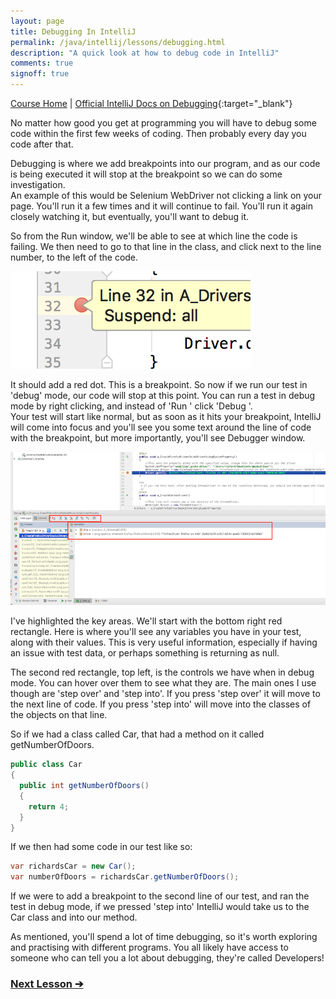 ```yaml
---
layout: page
title: Debugging In IntelliJ
permalink: /java/intellij/lessons/debugging.html
description: "A quick look at how to debug code in IntelliJ"
comments: true
signoff: true
---
```

[Course Home](../../course) \| [Official IntelliJ Docs on Debugging](https://www.jetbrains.com/help/idea/debugging.html?search=debug){:target="_blank"}


No matter how good you get at programming you will have to debug some code within the first few weeks of coding. Then probably every day you code after that.

Debugging is where we add breakpoints into our program, and as our code is being executed it will stop at the breakpoint so we can do some investigation.  
An example of this would be Selenium WebDriver not clicking a link on your page. You'll run it a few times and it will continue to fail. You'll run it again closely watching it, but eventually, you'll want to debug it.

So from the Run window, we'll be able to see at which line the code is failing. We then need to go to that line in the class, and click next to the line number, to the left of the code.

![Breakpoint](/images/course/breakpoint.png)

It should add a red dot. This is a breakpoint. So now if we run our test in 'debug' mode, our code will stop at this point. You can run a test in debug mode by right clicking, and instead of 'Run <methodname>' click 'Debug <methodname>'.  
Your test will start like normal, but as soon as it hits your breakpoint, IntelliJ will come into focus and you'll see you some text around the line of code with the breakpoint, but more importantly, you'll see Debugger window.  

![Debugger Window](/images/course/debuggerwindow.png)

I've highlighted the key areas. We'll start with the bottom right red rectangle. Here is where you'll see any variables you have in your test, along with their values. This is very useful information, especially if having an issue with test data, or perhaps something is returning as null. 

The second red rectangle, top left, is the controls we have when in debug mode. You can hover over them to see what they are. The main ones I use though are 'step over' and 'step into'. If you press 'step over' it will move to the next line of code. If you press 'step into' will move into the classes of the objects on that line.

So if we had a class called Car, that had a method on it called getNumberOfDoors.
```java
public class Car
{
  public int getNumberOfDoors()
  {
    return 4;
  }
}
```
If we then had some code in our test like so:
```java
var richardsCar = new Car();
var numberOfDoors = richardsCar.getNumberOfDoors();
```
If we were to add a breakpoint to the second line of our test, and ran the test in debug mode, if we pressed 'step into' IntelliJ would take us to the Car class and into our method.

As mentioned, you'll spend a lot of time debugging, so it's worth exploring and practising with different programs. You all likely have access to someone who can tell you a lot about debugging, they're called Developers!

### [Next Lesson &#10132;](../lessons/intellisense)